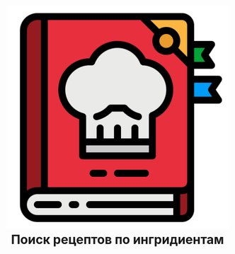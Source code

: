 <h1 align="center">
  <img src="https://github.com/Pr0n1xGH/search-for-recipes/blob/main/src/logo.png" />
  Поиск рецептов по ингридиентам
</h1>

